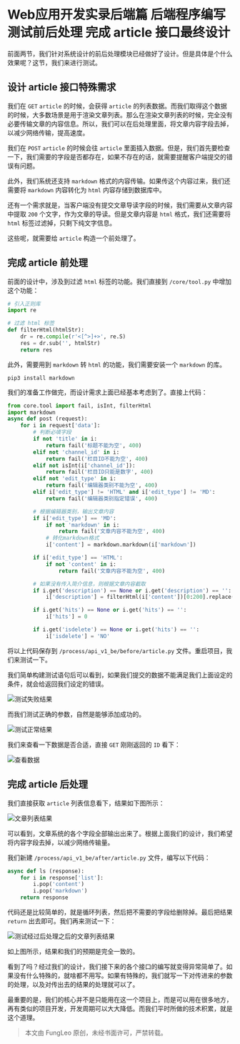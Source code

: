 # Web应用开发实录后端篇 后端程序编写 测试前后处理 完成 article 接口最终设计

前面两节，我们针对系统设计的前后处理模块已经做好了设计。但是具体是个什么效果呢？这节，我们来进行测试。

## 设计 article 接口特殊需求

我们在 `GET` `article` 的时候，会获得 `article` 的列表数据。而我们取得这个数据的时候，大多数场景是用于渲染文章列表。那么在渲染文章列表的时候，完全没有必要传输文章的内容信息。所以，我们可以在后处理里面，将文章内容字段去掉，以减少网络传输，提高速度。

我们在 `POST` `article` 的时候会往 `article` 里面插入数据。但是，我们首先要检查一下，我们需要的字段是否都存在，如果不存在的话，就需要提醒客户端提交的错误有问题。

此外，我们系统还支持 `markdown` 格式的内容传输。如果传这个内容过来，我们还需要将 `markdown` 内容转化为 `html` 内容存储到数据库中。

还有一个需求就是，当客户端没有提交文章导读字段的时候，我们需要从文章内容中提取 `200` 个文字，作为文章的导读。但是文章内容是 `html` 格式，我们还需要将 `html` 标签过滤掉，只剩下纯文字信息。

这些呢，就需要给 `article` 构造一个前处理了。

## 完成 article 前处理

前面的设计中，涉及到过滤 `html` 标签的功能。我们直接到 `/core/tool.py` 中增加这个功能：

```python
# 引入正则库
import re

# 过滤 html 标签
def filterHtml(htmlStr):
    dr = re.compile(r'<[^>]+>', re.S)
    res = dr.sub('', htmlStr)
    return res
```

此外，需要用到 `markdown` 转 `html` 的功能，我们需要安装一个 `markdown` 的库。

```#
pip3 install markdown
```

我们的准备工作做完，而设计需求上面已经基本考虑到了。直接上代码：

```python
from core.tool import fail, isInt, filterHtml
import markdown
async def post (request):
    for i in request['data']:
        # 判断必填字段 
        if not 'title' in i:
            return fail('标题不能为空', 400)
        elif not 'channel_id' in i:
            return fail('栏目ID不能为空', 400)
        elif not isInt(i['channel_id']):
            return fail('栏目ID只能是数字', 400)
        elif not 'edit_type' in i:
            return fail('编辑器类别不能为空', 400)
        elif i['edit_type'] != 'HTML' and i['edit_type'] != 'MD':
            return fail('编辑器类别指定错误', 400)

        # 根据编辑器类别，输出文章内容
        if i['edit_type'] == 'MD':
            if not 'markdown' in i:
                return fail('文章内容不能为空', 400)
            # 转化markdown格式
            i['content'] = markdown.markdown(i['markdown'])

        if i['edit_type'] == 'HTML':
            if not 'content' in i:
                return fail('文章内容不能为空', 400)

        # 如果没有传入简介信息，则根据文章内容截取
        if i.get('description') == None or i.get('description') == '':
            i['description'] = filterHtml(i['content'])[0:200].replace('\n', '')

        if i.get('hits') == None or i.get('hits') == '':
            i['hits'] = 0

        if i.get('isdelete') == None or i.get('hits') == '':
            i['isdelete'] = 'NO'
```

将以上代码保存到 `/process/api_v1_be/before/article.py` 文件。重启项目，我们来测试一下。

我们简单构建测试语句后可以看到，如果我们提交的数据不能满足我们上面设定的条件，就会给返回我们设定的错误。

![测试失败结果](https://raw.githubusercontent.com/fengcms/articles/master/image/07/b4b670fbae3ea50fe66623aa954984.jpg)

而我们测试正确的参数，自然是能够添加成功的。

![测试正常结果](https://raw.githubusercontent.com/fengcms/articles/master/image/98/6a961f6eed00ebb5012ec336052232.jpg)

我们来查看一下数据是否合适，直接 `GET` 刚刚返回的 `ID` 看下：

![查看数据](https://raw.githubusercontent.com/fengcms/articles/master/image/a2/4187523e9c19c7c865b06c896d619d.jpg)


## 完成 article 后处理

我们直接获取 `article` 列表信息看下，结果如下图所示：

![文章列表结果](https://raw.githubusercontent.com/fengcms/articles/master/image/88/545c37b4b7c07d137d4a99ff7c2fc3.jpg)

可以看到，文章系统的各个字段全部输出出来了。根据上面我们的设计，我们希望将内容字段去掉，以减少网络传输量。

我们新建 `/process/api_v1_be/after/article.py` 文件，编写以下代码：

```python
async def ls (response):
    for i in response['list']:
        i.pop('content')
        i.pop('markdown')
    return response
```

代码还是比较简单的，就是循环列表，然后把不需要的字段给删除掉。最后把结果 `return` 出去即可。我们再来测试一下：

![测试经过后处理之后的文章列表结果](https://raw.githubusercontent.com/fengcms/articles/master/image/4e/e71902cff6daf45c43f16bb1e360a0.jpg)

如上图所示，结果和我们的预期是完全一致的。

看到了吗？经过我们的设计，我们接下来的各个接口的编写就变得异常简单了。如果没有什么特殊的，就啥都不用写。如果有特殊的，我们就写一下对传进来的参数的处理，以及对传出去的结果的处理就可以了。

最重要的是，我们的核心并不是只能用在这一个项目上，而是可以用在很多地方，再有类似的项目开发，开发周期可以大大降低。而我们平时所做的技术积累，就是这个道理。

> 本文由 FungLeo 原创，未经书面许可，严禁转载。


